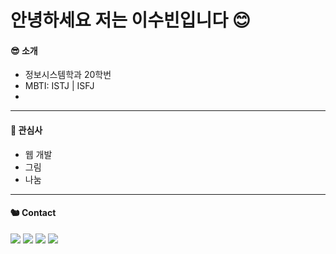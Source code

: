 # 안녕하세요 저는 이수빈입니다 😊

#### 😎 소개

- 정보시스템학과 20학번
- MBTI: ISTJ | ISFJ
-

---

#### 🌺 관심사

- 웹 개발
- 그림
- 나눔

---

#### 🐿️ Contact

<a href="https://www.instagram.com/su_bin4813"><img src="https://img.shields.io/badge/Instagram-E4405F?style=flat-square&logo=Instagram&logoColor=white"/></a>
<a href="https://github.com/Stephanie9349"><img src="https://img.shields.io/badge/GitHub-181717?style=flat-square&logo=GitHub&logoColor=white"/></a>
<a href="mailto:supiao0123@hanyang.ac.kr"><img src="https://img.shields.io/badge/Gmail-EA4335?style=flat-square&logo=Gmail&logoColor=white"/></a>
<a href="https://grafolio.naver.com/supiao9349"><img src="https://img.shields.io/badge/-Grafolio-2DB400" /></a>
